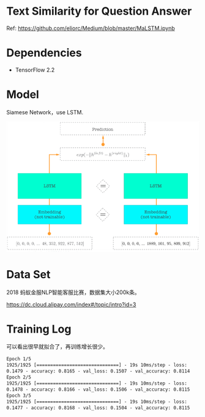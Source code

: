 # Text Similarity for Question Answer
Ref: https://github.com/eliorc/Medium/blob/master/MaLSTM.ipynb

# Dependencies
- TensorFlow 2.2

# Model
Siamese Network，use LSTM.

![image-20200603224505643](images/model.png)

# Data Set

2018 蚂蚁金服NLP智能客服比赛，数据集大小200k条。

https://dc.cloud.alipay.com/index#/topic/intro?id=3

# Training Log

可以看出很早就拟合了，再训练增长很少。
```
Epoch 1/5
1925/1925 [==============================] - 19s 10ms/step - loss: 0.1479 - accuracy: 0.8165 - val_loss: 0.1507 - val_accuracy: 0.8114
Epoch 2/5
1925/1925 [==============================] - 19s 10ms/step - loss: 0.1478 - accuracy: 0.8166 - val_loss: 0.1506 - val_accuracy: 0.8115
Epoch 3/5
1925/1925 [==============================] - 19s 10ms/step - loss: 0.1477 - accuracy: 0.8168 - val_loss: 0.1504 - val_accuracy: 0.8115
```

